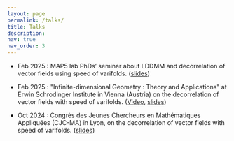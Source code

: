 ```yaml
---
layout: page
permalink: /talks/
title: Talks
description:
nav: true
nav_order: 3
---
```


- Feb 2025 : MAP5 lab PhDs’ seminar about LDDMM and decorrelation of vector fields using speed of varifolds. ([slides](https://rayanemouhli.github.io/assets/pdf/GTE_talk.pdf))

- Feb 2025 :  "Infinite-dimensional Geometry : Theory and Applications" at Erwin Schrodinger Institute in Vienna (Austria) on the decorrelation of vector fields with speed of varifolds. ([Video](https://www.youtube.com/watch?v=ds8odUOmPWM), [slides](https://rayanemouhli.github.io/assets/pdf/Vienna_talk.pdf))

- Oct 2024 : Congrès des Jeunes Chercheurs en Mathématiques Appliquées (CJC-MA) in Lyon, on the decorrelation of vector fields with speed of varifolds. ([slides](https://rayanemouhli.github.io/assets/pdf/CJCMA-talk.pdf))

